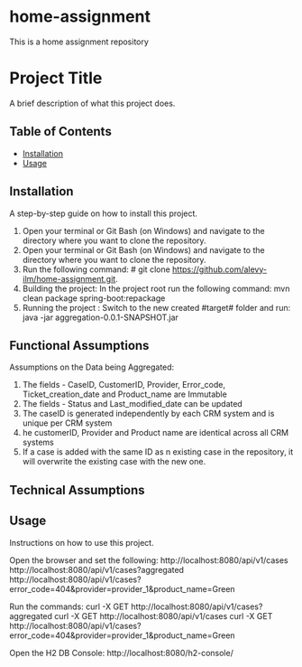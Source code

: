 # home-assignment
This is a home assignment repository

# Project Title

A brief description of what this project does.

## Table of Contents

- [Installation](#installation)
- [Usage](#usage)


## Installation

A step-by-step guide on how to install this project.

1. Open your terminal or Git Bash (on Windows) and navigate to the directory where you want to clone the repository.
2. Open your terminal or Git Bash (on Windows) and navigate to the directory where you want to clone the repository.
3. Run the following command: # git clone https://github.com/alevy-ilm/home-assignment.git. 
4. Building the project: In the project root run the following command: mvn clean package spring-boot:repackage
5. Running the project : Switch to the new created #target# folder and run: java -jar aggregation-0.0.1-SNAPSHOT.jar

## Functional Assumptions ##
Assumptions on the Data being Aggregated:
1. The fields - CaseID, CustomerID, Provider, Error_code, Ticket_creation_date and Product_name are Immutable
2. The fields - Status and Last_modified_date can be updated
3. The caseID is generated independently by each CRM system and is unique per CRM system
4. he customerID, Provider and Product name are identical across all CRM systems
5. If a case is added with the same ID as n existing case in the repository, it will overwrite the existing case with the new one.

## Technical Assumptions ##


## Usage
Instructions on how to use this project.

Open the browser and set the following:
http://localhost:8080/api/v1/cases
http://localhost:8080/api/v1/cases?aggregated
http://localhost:8080/api/v1/cases?error_code=404&provider=provider_1&product_name=Green

Run the commands:
curl -X GET http://localhost:8080/api/v1/cases?aggregated
curl -X GET http://localhost:8080/api/v1/cases
curl -X GET http://localhost:8080/api/v1/cases?error_code=404&provider=provider_1&product_name=Green

Open the H2 DB Console: http://localhost:8080/h2-console/

